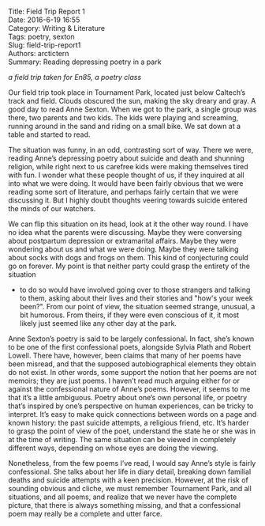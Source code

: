 Title: Field Trip Report 1  
Date: 2016-6-19 16:55  
Category: Writing & Literature  
Tags: poetry, sexton  
Slug: field-trip-report1  
Authors: arctictern  
Summary: Reading depressing poetry in a park  

*a field trip taken for En85, a poetry class*

Our field trip took place in Tournament Park, located just below Caltech’s track
and field. Clouds obscured the sun, making the sky dreary and gray. A good day
to read Anne Sexton. When we got to the park, a single group was there, two
parents and two kids. The kids were playing and screaming, running around in the
sand and riding on a small bike. We sat down at a table and started to read.  

The situation was funny, in an odd, contrasting sort of way. There we were,
reading Anne’s depressing poetry about suicide and death and shunning religion,
while right next to us carefree kids were making themselves tired with fun. I
wonder what these people thought of us, if they inquired at all into what we
were doing. It would have been fairly obvious that we were reading some sort of
literature, and perhaps fairly certain that we were discussing it. But I highly
doubt thoughts veering towards suicide entered the minds of our watchers.  

We can flip this situation on its head, look at it the other way round. I have
no idea what the parents were discussing. Maybe they were conversing about postpartum
depression or extramarital affairs. Maybe they were wondering about us and what we
were doing. Maybe they were talking about socks with dogs and frogs on them.
This kind of conjecturing could go on forever. My point is that
neither party could grasp the entirety of the situation
- to do so would have involved going over to those strangers and talking to them,
asking about their lives and their stories and "how's your week been?". From our
point of view, the situation seemed strange, unusual, a bit humorous. From theirs,
if they were even conscious of it, it most likely just seemed like any other day
at the park.  

Anne Sexton’s poetry is said to be largely confessional. In fact,
she’s known to be one of the first confessional poets, alongside Sylvia Plath
and Robert Lowell. There have, however, been claims that many of her poems have
been misread, and that the supposed autobiographical elements they obtain do not
exist. In other words, some support the notion that her poems are not memoirs;
they are just poems. I haven’t read much arguing either for or against the
confessional nature of Anne’s poems. However, it seems to me that it’s a little
ambiguous. Poetry about one’s own personal life, or poetry that’s inspired by
one’s perspective on human experiences, can be tricky to interpret. It’s easy to
make quick connections between words on a page and known history: the past
suicide attempts, a religious friend, etc. It’s harder to grasp the point of
view of the poet, understand the state he or she was in at the time of writing.
The same situation can be viewed in completely different ways, depending on
whose eyes are doing the viewing.  

Nonetheless, from the few poems I’ve read, I
would say Anne’s style is fairly confessional. She talks about her life in diary
detail, breaking down familial deaths and suicide attempts with a keen
precision. However, at the risk of sounding obvious and cliche, we must remember
Tournament Park, and all situations, and all poems, and realize that we never
have the complete picture, that there is always something missing, and that a
confessional poem may really be a complete and utter farce. 

